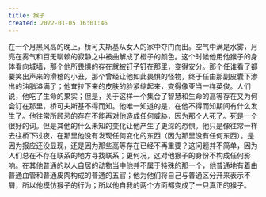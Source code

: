 ```yaml
---
title: 猴子
created: 2022-01-05 16:01:46
---
```

在一个月黑风高的晚上，桥可夫斯基从女人的家中夺门而出。空气中满是水雾，月亮在雾气和百无聊赖的寂静之中被曲解成了橙子的颜色。这个时候他用他猴子的身体看向城墙，那个他所畏惧的存在就被钉子钉在那里，变得安分。那个任谁看了都要笑出声来的滑稽的小丑，那个曾经让他如此畏惧的怪物，终于任由那副皮囊下渗出的油脂溢满了；他耷拉下来的皮肤的脸紧缩起来，变得像亚当一样英俊。人们说，他吃了生命的果实；但是，关于这样一个集合了智慧和生命的高等存在又为何会钉在那里，桥可夫斯基不得而知。他唯一知道的是，在他不得而知期间有什么发生了。他往常所顾忌的存在不能再对他造成任何威胁，因为那个人死了。死是一个很好的词。但是其他的什么未知的变化让他产生了更深的恐惧。他只是像往常一样去往桥下过夜，在那里他没有发现任何变化的东西（因为那里没有任何东西）。是因为报应还没显现，还是因为那些高等存在已经不再重要？这问题并不简单，因为人们总在不存在联系的地方寻找联系；更何况，这对他猴子的身份不构成任何影响。在其他普通的以人自居的动物当中他并不属于特殊的那一个，他普通地有着由普通血管和普通皮肉构成的普通的五官；他为他们将自己与普通区分开来表示不屑，所以他模仿猴子的行为；所以他自我的两个方面都变成了一只真正的猴子。